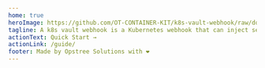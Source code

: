```yaml
---
home: true
heroImage: https://github.com/OT-CONTAINER-KIT/k8s-vault-webhook/raw/documentation/static/k8s-vault-webhook-logo.svg
tagline: A k8s vault webhook is a Kubernetes webhook that can inject secrets into Kubernetes resources by connecting to multiple secret managers
actionText: Quick Start →
actionLink: /guide/
footer: Made by Opstree Solutions with ❤️
---
```

